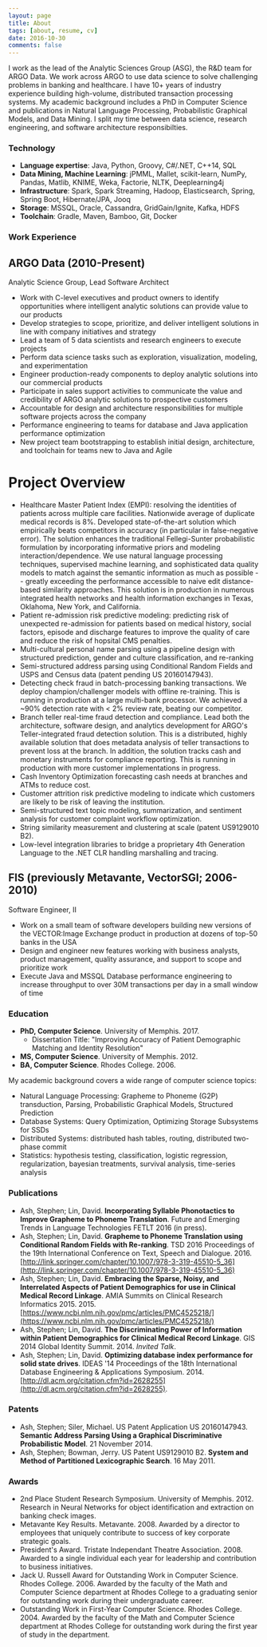 ```yaml
---
layout: page
title: About
tags: [about, resume, cv]
date: 2016-10-30
comments: false
---
```


I work as the lead of the Analytic Sciences Group (ASG), the R&D team for ARGO Data. We work across ARGO to use data science to solve challenging problems in banking and healthcare. I have 10+ years of industry experience building high-volume, distributed transaction processing systems. My academic background includes a PhD in Computer Science and publications in Natural Language Processing, Probabilistic Graphical Models, and Data Mining. I split my time between data science, research engineering, and software architecture responsibilties.

### Technology

* **Language expertise**: Java, Python, Groovy, C#/.NET, C++14, SQL
* **Data Mining, Machine Learning**: jPMML, Mallet, scikit-learn, NumPy, Pandas, Matlib, KNIME, Weka, Factorie, NLTK, Deeplearning4j
* **Infrastructure**: Spark, Spark Streaming, Hadoop, Elasticsearch, Spring, Spring Boot, Hibernate/JPA, Jooq
* **Storage**: MSSQL, Oracle, Cassandra, GridGain/Ignite, Kafka, HDFS
* **Toolchain**: Gradle, Maven, Bamboo, Git, Docker

### Work Experience

## ARGO Data (2010-Present)

Analytic Science Group, Lead
Software Architect

* Work with C-level executives and product owners to identify opportunities where intelligent analytic solutions can provide value to our products
* Develop strategies to scope, prioritize, and deliver intelligent solutions in line with company initiatives and strategy
* Lead a team of 5 data scientists and research engineers to execute projects
* Perform data science tasks such as exploration, visualization, modeling, and experimentation
* Engineer production-ready components to deploy analytic solutions into our commercial products
* Participate in sales support activities to communicate the value and credibility of ARGO analytic solutions to prospective customers
* Accountable for design and architecture responsibilities for multiple software projects across the company
* Performance engineering to teams for database and Java application performance optimization
* New project team bootstrapping to establish initial design, architecture, and toolchain for teams new to Java and Agile

# Project Overview

* Healthcare Master Patient Index (EMPI): resolving the identities of patients across multiple care facilities. Nationwide average of duplicate medical records is 8%. Developed state-of-the-art solution which empirically beats competitors in accuracy (in particular in false-negative error). The solution enhances the traditional Fellegi-Sunter probabilistic formulation by incorporating informative priors and modeling interaction/dependence. We use natural language processing techniques, supervised machine learning, and sophisticated data quality models to match against the semantic information as much as possible -- greatly exceeding the performance accessible to naive edit distance-based similarity approaches. This solution is in production in numerous integrated health networks and health information exchanges in Texas, Oklahoma, New York, and California.
* Patient re-admission risk predictive modeling: predicting risk of unexpected re-admission for patients based on medical history, social factors, episode and discharge features to improve the quality of care and reduce the risk of hopsital CMS penalties.
* Multi-cultural personal name parsing using a pipeline design with structured prediction, gender and culture classification, and re-ranking
* Semi-structured address parsing using Conditional Random Fields and USPS and Census data (patent pending US 20160147943).
* Detecting check fraud in batch-processing banking transactions. We deploy champion/challenger models with offline re-training. This is running in production at a large multi-bank processor. We achieved a ~90% detection rate with < 2% review rate, beating our competitor.
* Branch teller real-time fraud detection and compliance. Lead both the architecture, software design, and analytics development for ARGO's Teller-integrated fraud detection solution. This is a distributed, highly available solution that does metadata analysis of teller transactions to prevent loss at the branch. In addition, the solution tracks cash and monetary instruments for compliance reporting. This is running in production with more customer implementations in progress.
* Cash Inventory Optimization forecasting cash needs at branches and ATMs to reduce cost.
* Customer attrition risk predictive modeling to indicate which customers are likely to be risk of leaving the institution.
* Semi-structured text topic modeling, summarization, and sentiment analysis for customer complaint workflow optimization.
* String similarity measurement and clustering at scale (patent US9129010 B2).
* Low-level integration libraries to bridge a proprietary 4th Generation Language to the .NET CLR handling marshalling and tracing.

## FIS (previously Metavante, VectorSGI; 2006-2010)

Software Engineer, II

* Work on a small team of software developers building new versions of the VECTOR:Image Exchange product in production at dozens of top-50 banks in the USA
* Design and engineer new features working with business analysts, product management, quality assurance, and support to scope and prioritize work 
* Execute Java and MSSQL Database performance engineering to increase throughput to over 30M transactions per day in a small window of time

### Education

* **PhD, Computer Science**. University of Memphis. 2017.
  * Dissertation Title: "Improving Accuracy of Patient Demographic Matching and Identity Resolution"
* **MS, Computer Science**. University of Memphis. 2012.
* **BA, Computer Science**. Rhodes College. 2006.

My academic background covers a wide range of computer science topics:

* Natural Language Processing: Grapheme to Phoneme (G2P) transduction, Parsing, Probabilistic Graphical Models, Structured Prediction
* Database Systems: Query Optimization, Optimizing Storage Subsystems for SSDs
* Distributed Systems: distributed hash tables, routing, distributed two-phase commit
* Statistics: hypothesis testing, classification, logistic regression, regularization, bayesian treatments, survival analysis, time-series analysis

### Publications

* Ash, Stephen; Lin, David. **Incorporating Syllable Phonotactics to Improve Grapheme to Phoneme Translation**. Future and Emerging Trends in Language Technologies FETLT 2016 (in press).
* Ash, Stephen; Lin, David. **Grapheme to Phoneme Translation using Conditional Random Fields with Re-ranking**. TSD 2016 Proceedings of the 19th International Conference on Text, Speech and Dialogue. 2016. [http://link.springer.com/chapter/10.1007/978-3-319-45510-5_36](http://link.springer.com/chapter/10.1007/978-3-319-45510-5_36)
* Ash, Stephen; Lin, David. **Embracing the Sparse, Noisy, and Interrelated Aspects of Patient Demographics for use in Clinical Medical Record Linkage**. AMIA Summits on Clinical Research Informatics 2015. 2015. [https://www.ncbi.nlm.nih.gov/pmc/articles/PMC4525218/](https://www.ncbi.nlm.nih.gov/pmc/articles/PMC4525218/)
* Ash, Stephen; Lin, David. **The Discriminating Power of Information within Patient Demographics for Clinical Medical Record Linkage**. GIS 2014 Global Identity Summit. 2014. _Invited Talk_.
* Ash, Stephen; Lin, David. **Optimizing database index performance for solid state drives**. IDEAS '14 Proceedings of the 18th International Database Engineering & Applications Symposium. 2014. [http://dl.acm.org/citation.cfm?id=2628255](http://dl.acm.org/citation.cfm?id=2628255).

### Patents

* Ash, Stephen; Siler, Michael. US Patent Application US 20160147943. **Semantic Address Parsing Using a Graphical Discriminative Probabilistic Model**. 21 November 2014.
* Ash, Stephen; Bowman, Jerry. US Patent US9129010 B2. **System and Method of Partitioned Lexicographic Search**. 16 May 2011.

### Awards

* 2nd Place Student Research Symposium. University of Memphis. 2012. Research in Neural Networks for object identification and extraction on banking check images.
* Metavante Key Results. Metavante. 2008. Awarded by a director to employees that uniquely contribute to success of key corporate strategic goals.
* President's Award. Tristate Independant Theatre Association. 2008. Awarded to a single individual each year for leadership and contribution to business initiatives.
* Jack U. Russell Award for Outstanding Work in Computer Science. Rhodes College. 2006. Awarded by the faculty of the Math and Computer Science department at Rhodes College to a graduating senior for outstanding work during their undergraduate career.
* Outstanding Work in First-Year Computer Science. Rhodes College. 2004. Awarded by the faculty of the Math and Computer Science department at Rhodes College for outstanding work during the first year of study in the department.

